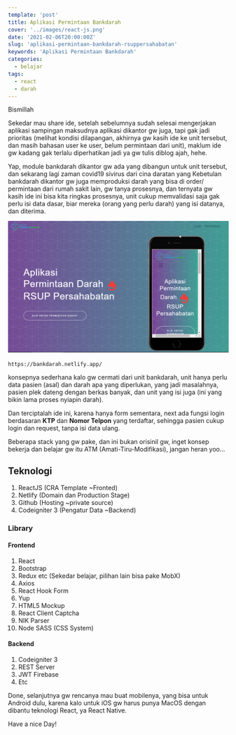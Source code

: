 ```yaml
---
template: 'post'
title: Aplikasi Permintaan Bankdarah
cover: '../images/react-js.png'
date: '2021-02-06T20:00:00Z'
slug: 'aplikasi-permintaan-bankdarah-rsuppersahabatan'
keywords: 'Aplikasi Permintaan Bankdarah'
categories:
  - belajar
tags:
  - react
  - darah
---
```


Bismillah

Sekedar mau share ide, setelah sebelumnya sudah selesai mengerjakan aplikasi sampingan maksudnya aplikasi dikantor gw juga, tapi gak jadi prioritas (melihat kondisi dilapangan, akhirnya gw kasih ide ke unit tersebut, dan masih bahasan user ke user, belum permintaan dari unit), maklum ide gw kadang gak terlalu diperhatikan jadi ya gw tulis diblog ajah, hehe. 

Yap, module bankdarah dikantor gw ada yang dibangun untuk unit tersebut, dan sekarang lagi zaman covid19 sivirus dari cina daratan yang  Kebetulan bankdarah dikantor gw juga memproduksi darah yang bisa di order/ permintaan dari rumah sakit lain, gw tanya prosesnya, dan ternyata gw kasih ide ini bisa kita ringkas prosesnya, unit cukup memvalidasi saja gak perlu isi data dasar, biar mereka (orang yang perlu darah) yang isi datanya, dan diterima.

![Permintaan Darah Web](../images/bankdarahpc.png)


`https://bankdarah.netlify.app/`

konsepnya sederhana kalo gw cermati dari unit bankdarah, unit hanya perlu data pasien (asal) dan darah apa yang diperlukan, yang jadi masalahnya, pasien plek dateng dengan berkas banyak, dan unit yang isi juga (ini yang bikin lama proses nyiapin darah).

Dan terciptalah ide ini, karena hanya form sementara, next ada fungsi login berdasaran **KTP** dan **Nomor Telpon** yang terdaftar, sehingga pasien cukup login dan request, tanpa isi data ulang.

Beberapa stack yang gw pake, dan ini bukan orisinil gw, inget konsep bekerja dan belajar gw itu ATM (Amati-Tiru-Modifikasi), jangan heran yoo...

## Teknologi

1. ReactJS (CRA Template ~Fronted)
2. Netlify (Domain dan Production Stage)
3. Github (Hosting ~private source)
4. Codeigniter 3 (Pengatur Data ~Backend)

### Library
#### Frontend

1. React
2. Bootstrap
3. Redux etc (Sekedar belajar, pilihan lain bisa pake MobX)
4. Axios
5. React Hook Form
6. Yup
7. HTML5 Mockup
8. React Client Captcha
9. NIK Parser
10. Node SASS (CSS System)

#### Backend 

1. Codeigniter 3
2. REST Server
3. JWT Firebase
4. Etc

Done, selanjutnya gw rencanya mau buat mobilenya, yang bisa untuk Android dulu, karena kalo untuk iOS gw harus punya MacOS dengan dibantu teknologi React, ya React Native. 

Have a nice Day!